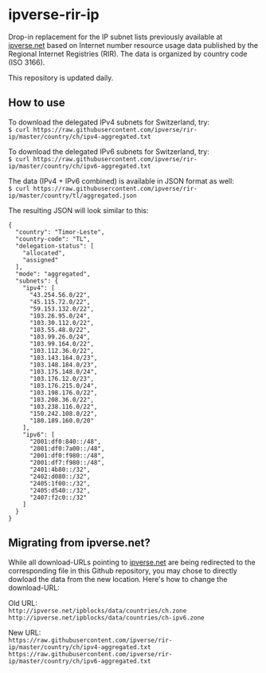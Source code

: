 # ipverse-rir-ip

Drop-in replacement for the IP subnet lists previously available at [ipverse.net](http://ipverse.net)
based on Internet number resource usage data published by the Regional Internet Registries (RIR). The data
is organized by country code (ISO 3166).

This repository is updated daily.

## How to use

To download the delegated IPv4 subnets for Switzerland, try:  
```$ curl https://raw.githubusercontent.com/ipverse/rir-ip/master/country/ch/ipv4-aggregated.txt```

To download the delegated IPv6 subnets for Switzerland, try:  
```$ curl https://raw.githubusercontent.com/ipverse/rir-ip/master/country/ch/ipv6-aggregated.txt```

The data (IPv4 + IPv6 combined) is available in JSON format as well:  
```$ curl https://raw.githubusercontent.com/ipverse/rir-ip/master/country/tl/aggregated.json```

The resulting JSON will look similar to this:  
```
{
  "country": "Timor-Leste",
  "country-code": "TL",
  "delegation-status": [
    "allocated",
    "assigned"
  ],
  "mode": "aggregated",
  "subnets": {
    "ipv4": [
      "43.254.56.0/22",
      "45.115.72.0/22",
      "59.153.132.0/22",
      "103.26.95.0/24",
      "103.30.112.0/22",
      "103.55.48.0/22",
      "103.99.26.0/24",
      "103.99.164.0/22",
      "103.112.36.0/22",
      "103.143.164.0/23",
      "103.148.184.0/23",
      "103.175.148.0/24",
      "103.176.12.0/23",
      "103.176.215.0/24",
      "103.198.176.0/22",
      "103.208.36.0/22",
      "103.238.116.0/22",
      "150.242.108.0/22",
      "180.189.160.0/20"
    ],
    "ipv6": [
      "2001:df0:840::/48",
      "2001:df0:7a00::/48",
      "2001:df0:f980::/48",
      "2001:df7:f980::/48",
      "2401:4b80::/32",
      "2402:d080::/32",
      "2405:1f00::/32",
      "2405:d540::/32",
      "2407:f2c0::/32"
    ]
  }
}
```

## Migrating from ipverse.net?

While all download-URLs pointing to [ipverse.net](http://ipverse.net) are being redirected to the corresponding file in this Github repository, you may chose to directly dowload the data from the new location. Here's how to change the download-URL:  

Old URL:  
```http://ipverse.net/ipblocks/data/countries/ch.zone```
```http://ipverse.net/ipblocks/data/countries/ch-ipv6.zone```

New URL:  
```https://raw.githubusercontent.com/ipverse/rir-ip/master/country/ch/ipv4-aggregated.txt```
```https://raw.githubusercontent.com/ipverse/rir-ip/master/country/ch/ipv6-aggregated.txt```
